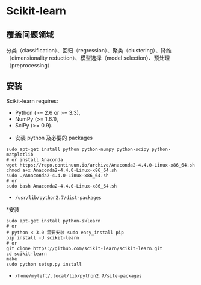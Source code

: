 # Scikit-learn

## 覆盖问题领域

分类（classification）、回归（regression）、聚类（clustering）、降维（dimensionality reduction）、模型选择（model selection）、预处理（preprocessing）

## 安装

Scikit-learn requires:

- Python (>= 2.6 or >= 3.3),
- NumPy (>= 1.6.1),
- SciPy (>= 0.9).

* 安装 python 及必要的 packages
```shell
sudo apt-get install python python-numpy python-scipy python-matplotlib
# or install Anaconda
wget https://repo.continuum.io/archive/Anaconda2-4.4.0-Linux-x86_64.sh
chmod a+x Anaconda2-4.4.0-Linux-x86_64.sh
sudo ./Anaconda2-4.4.0-Linux-x86_64.sh
# or
sudo bash Anaconda2-4.4.0-Linux-x86_64.sh
```

- `/usr/lib/python2.7/dist-packages`

*安装 
```shell
sudo apt-get install python-sklearn
# or
# python < 3.0 需要安装 sudo easy_install pip
pip install -U scikit-learn
# or
git clone https://github.com/scikit-learn/scikit-learn.git
cd scikit-learn
make
sudo python setup.py install
```

- `/home/myleft/.local/lib/python2.7/site-packages`
